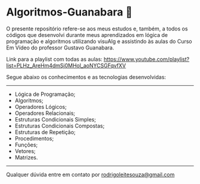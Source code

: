 # Algoritmos-Guanabara 📗

O presente repositório refere-se aos meus estudos e, também, a todos os códigos que desenvolvi durante meus aprendizados em lógica de programação e algoritmos utilizando visuAlg e assistindo às aulas do Curso Em Vídeo do professor Gustavo Guanabara.

Link para a playlist com todas as aulas: https://www.youtube.com/playlist?list=PLHz_AreHm4dmSj0MHol_aoNYCSGFqvfXV

Segue abaixo os conhecimentos e as tecnologias desenvolvidas:

------------------------------------------------------------------

- Lógica de Programação;
- Algoritmos;
- Operadores Lógicos;
- Operadores Relacionais;
- Estruturas Condicionais Simples;
- Estruturas Condicionais Compostas;
- Estruturas de Repetição;
- Procedimentos;
- Funções;
- Vetores;
- Matrizes.

------------------------------------------------------------------

Qualquer dúvida entre em contato por <a href="mailto:rodrigoleitesouza@gmail.com?">rodrigoleitesouza@gmail.com</a>
